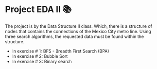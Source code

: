 # Project EDA II 📚

The project is by the Data Structure II class. Which, there is a structure of nodes that contains the connections of the Mexico City metro line. Using three search algorithms, the requested data must be found within the structure.

- In exercise # 1: BFS - Breadth First Search (BPA)
- In exercise # 2: Bubble Sort
- In exercise # 3: Binary search 
